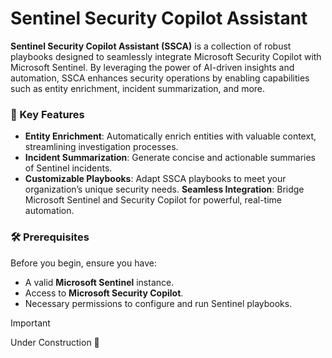 # Sentinel Security Copilot Assistant
**Sentinel Security Copilot Assistant (SSCA)** is a collection of robust playbooks designed to seamlessly integrate Microsoft Security Copilot with Microsoft Sentinel. By leveraging the power of AI-driven insights and automation, SSCA enhances security operations by enabling capabilities such as entity enrichment, incident summarization, and more.

### 📌 Key Features
- **Entity Enrichment**: Automatically enrich entities with valuable context, streamlining investigation processes.
- **Incident Summarization**: Generate concise and actionable summaries of Sentinel incidents.
- **Customizable Playbooks**: Adapt SSCA playbooks to meet your organization’s unique security needs.
**Seamless Integration**: Bridge Microsoft Sentinel and Security Copilot for powerful, real-time automation.

### 🛠 Prerequisites
Before you begin, ensure you have: <br>
- A valid **Microsoft Sentinel** instance.
- Access to **Microsoft Security Copilot**.
- Necessary permissions to configure and run Sentinel playbooks.

> [!IMPORTANT]  
> Under Construction 🧰
